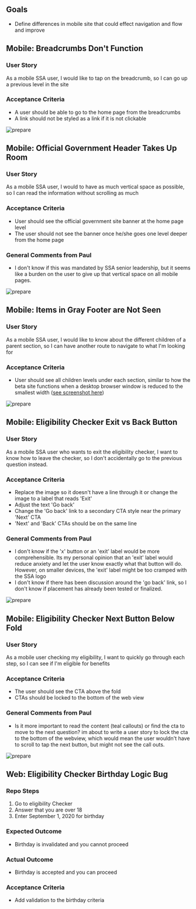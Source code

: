 ## Goals
* Define differences in mobile site that could effect navigation and flow and improve


## Mobile: Breadcrumbs Don't Function

### User Story
As a mobile SSA user, I would like to tap on the breadcrumb, so I can go up a previous level in the site

### Acceptance Criteria
* A user should be able to go to the home page from the breadcrumbs
* A link should not be styled as a link if it is not clickable

![prepare](images/prepareBreadcrumbs.png)


## Mobile: Official Government Header Takes Up Room

### User Story
As a mobile SSA user, I would to have as much vertical space as possible, so I can read the information without scrolling as much

### Acceptance Criteria
* User should see the official government site banner at the home page level
* The user should not see the banner once he/she goes one level deeper from the home page

### General Comments from Paul
* I don't know if this was mandated by SSA senior leadership, but it seems like a burden on the user to give up that vertical space on all mobile pages.

![prepare](images/govHeader.png)


## Mobile: Items in Gray Footer are Not Seen

### User Story
As a mobile SSA user, I would like to know about the different children of a parent section, so I can have another route to navigate to what I'm looking for

### Acceptance Criteria
* User should see all children levels under each section, similar to how the beta site functions when a desktop browser window is reduced to the smallest width ([see screenshot here](images/desktopFooter.png))

![prepare](images/grayFooter.png)


## Mobile: Eligibility Checker Exit vs Back Button

### User Story
As a mobile SSA user who wants to exit the eligibility checker, I want to know how to leave the checker, so I don't accidentally go to the previous question instead.

### Acceptance Criteria
* Replace the image so it doesn't have a line through it or change the image to a label that reads 'Exit'
* Adjust the text 'Go back'
* Change the 'Go back' link to a secondary CTA style near the primary 'Next' CTA
* 'Next' and 'Back' CTAs should be on the same line

### General Comments from Paul
* I don't know if the 'x' button or an 'exit' label would be more comprehensible. Its my personal opinion that an 'exit' label would reduce anxiety and let the user know exactly what that button will do. However, on smaller devices, the 'exit' label might be too cramped with the SSA logo
* I don't know if there has been discussion around the 'go back' link, so I don't know if placement has already been tested or finalized.

![prepare](images/eligibilityExit.png)


## Mobile: Eligibility Checker Next Button Below Fold

### User Story
As a mobile user checking my eligibility, I want to quickly go through each step, so I can see if I'm eligible for benefits


### Acceptance Criteria
* The user should see the CTA above the fold
* CTAs should be locked to the bottom of the web view

### General Comments from Paul
* Is it more important to read the content (teal callouts) or find the cta to move to the next question? im about to write a user story to lock the cta to the bottom of the webview, which would mean the user wouldn't have to scroll to tap the next button, but might not see the call outs.

![prepare](images/unlockedCTA.png)


## Web: Eligibility Checker Birthday Logic Bug

### Repo Steps
1. Go to eligibility Checker
2. Answer that you are over 18
3. Enter September 1, 2020 for birthday

### Expected Outcome
* Birthday is invalidated and you cannot proceed

### Actual Outcome
* Birthday is accepted and you can proceed

### Acceptance Criteria
* Add validation to the birthday criteria
